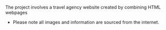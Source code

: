 The project involves a travel agency website created by combining HTML webpages

- Please note all images and information are sourced from the internet.
